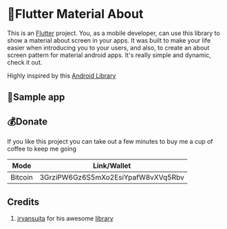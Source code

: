 # 👨Flutter ‍Material About
This is an [Flutter](http://www.flutter.io) project. You, as a mobile developer, can use this library to show a material about screen in your apps. It was built to make your life easier when introducing you to your users, and also, to create an about screen pattern for material android apps. It's really simple and dynamic, check it out.

Highly inspired by this [Android Library](https://github.com/jrvansuita/MaterialAbout)

## 📱Sample app


## 💰Donate

If you like this project you can take out a few minutes to buy me a cup of coffee to keep me going

| Mode | Link/Wallet|
| ------| ------------|
| Bitcoin | 3GrziPW6Gz6S5mXo2EsiYpafW8vXVq5Rbv|

## Credits
1. [jrvansuita](https://github.com/jrvansuita) for his awesome [library](https://github.com/jrvansuita/MaterialAbout)
